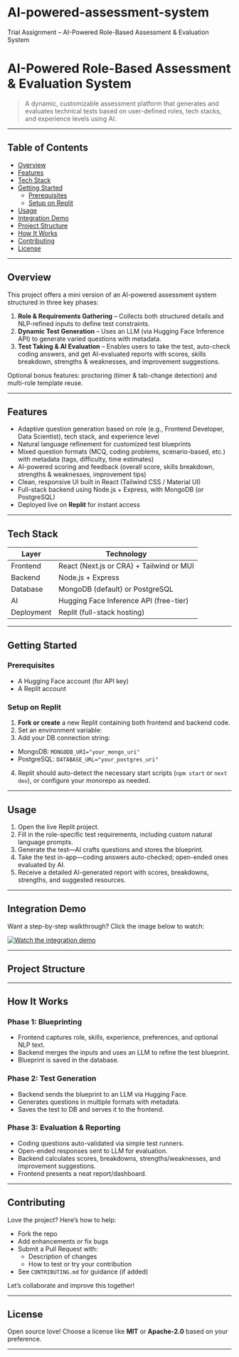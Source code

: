 # AI-powered-assessment-system
Trial Assignment – AI-Powered Role-Based Assessment &amp; Evaluation System

# AI-Powered Role-Based Assessment & Evaluation System

> A dynamic, customizable assessment platform that generates and evaluates technical tests based on user-defined roles, tech stacks, and experience levels using AI.

---

##  Table of Contents

- [Overview](#overview)  
- [Features](#features)  
- [Tech Stack](#tech-stack)  
- [Getting Started](#getting-started)  
  - [Prerequisites](#prerequisites)  
  - [Setup on Replit](#setup-on-replit)  
- [Usage](#usage)  
- [Integration Demo](#integration-demo)  
- [Project Structure](#project-structure)  
- [How It Works](#how-it-works)  
- [Contributing](#contributing)  
- [License](#license)

---

##  Overview

This project offers a mini version of an AI-powered assessment system structured in three key phases:

1. **Role & Requirements Gathering** – Collects both structured details and NLP-refined inputs to define test constraints.  
2. **Dynamic Test Generation** – Uses an LLM (via Hugging Face Inference API) to generate varied questions with metadata.  
3. **Test Taking & AI Evaluation** – Enables users to take the test, auto-check coding answers, and get AI-evaluated reports with scores, skills breakdown, strengths & weaknesses, and improvement suggestions.

Optional bonus features: proctoring (timer & tab-change detection) and multi-role template reuse.

---

##  Features

- Adaptive question generation based on role (e.g., Frontend Developer, Data Scientist), tech stack, and experience level  
- Natural language refinement for customized test blueprints  
- Mixed question formats (MCQ, coding problems, scenario-based, etc.) with metadata (tags, difficulty, time estimates)  
- AI-powered scoring and feedback (overall score, skills breakdown, strengths & weaknesses, improvement tips)  
- Clean, responsive UI built in React (Tailwind CSS / Material UI)  
- Full-stack backend using Node.js + Express, with MongoDB (or PostgreSQL)  
- Deployed live on **Replit** for instant access

---

##  Tech Stack

| Layer      | Technology                              |
|------------|------------------------------------------|
| Frontend   | React (Next.js or CRA) + Tailwind or MUI |
| Backend    | Node.js + Express                        |
| Database   | MongoDB (default) or PostgreSQL          |
| AI         | Hugging Face Inference API (free-tier)   |
| Deployment | Replit (full-stack hosting)              |

---

##  Getting Started

### Prerequisites

- A Hugging Face account (for API key)  
- A Replit account

### Setup on Replit

1. **Fork or create** a new Replit containing both frontend and backend code.  
2. Set an environment variable:  
3. Add your DB connection string:
- MongoDB: `MONGODB_URI="your_mongo_uri"`
- PostgreSQL: `DATABASE_URL="your_postgres_uri"`
4. Replit should auto-detect the necessary start scripts (`npm start` or `next dev`), or configure your monorepo as needed.

---

##  Usage

1. Open the live Replit project.
2. Fill in the role-specific test requirements, including custom natural language prompts.
3. Generate the test—AI crafts questions and stores the blueprint.
4. Take the test in-app—coding answers auto-checked; open-ended ones evaluated by AI.
5. Receive a detailed AI-generated report with scores, breakdowns, strengths, and suggested resources.

---

##  Integration Demo

Want a step-by-step walkthrough? Click the image below to watch:

[![Watch the integration demo](assets/thumbnail.png)](https://drive.google.com/file/d/16TluUzm2pJimVVxg0usDtUt5KFWZxx8j/view?usp=sharing)

---

##  Project Structure


---

##  How It Works

### Phase 1: Blueprinting

- Frontend captures role, skills, experience, preferences, and optional NLP text.
- Backend merges the inputs and uses an LLM to refine the test blueprint.
- Blueprint is saved in the database.

### Phase 2: Test Generation

- Backend sends the blueprint to an LLM via Hugging Face.
- Generates questions in multiple formats with metadata.
- Saves the test to DB and serves it to the frontend.

### Phase 3: Evaluation & Reporting

- Coding questions auto-validated via simple test runners.
- Open-ended responses sent to LLM for evaluation.
- Backend calculates scores, breakdowns, strengths/weaknesses, and improvement suggestions.
- Frontend presents a neat report/dashboard.

---

##  Contributing

Love the project? Here’s how to help:

- Fork the repo  
- Add enhancements or fix bugs  
- Submit a Pull Request with:
  - Description of changes  
  - How to test or try your contribution  
- See `CONTRIBUTING.md` for guidance (if added)

Let’s collaborate and improve this together!

---

##  License

Open source love! Choose a license like **MIT** or **Apache-2.0** based on your preference.

---

